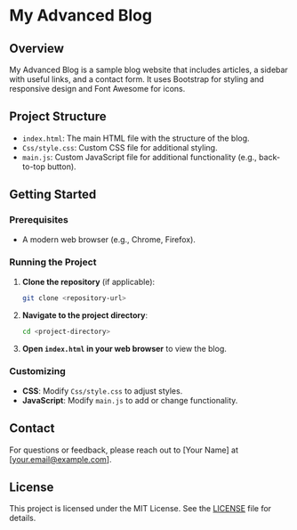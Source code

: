 # My Advanced Blog

## Overview
My Advanced Blog is a sample blog website that includes articles, a sidebar with useful links, and a contact form. It uses Bootstrap for styling and responsive design and Font Awesome for icons.

## Project Structure
- `index.html`: The main HTML file with the structure of the blog.
- `Css/style.css`: Custom CSS file for additional styling.
- `main.js`: Custom JavaScript file for additional functionality (e.g., back-to-top button).


## Getting Started

### Prerequisites
- A modern web browser (e.g., Chrome, Firefox).

### Running the Project
1. **Clone the repository** (if applicable):
    ```sh
    git clone <repository-url>
    ```

2. **Navigate to the project directory**:
    ```sh
    cd <project-directory>
    ```

3. **Open `index.html` in your web browser** to view the blog.

### Customizing
- **CSS**: Modify `Css/style.css` to adjust styles.
- **JavaScript**: Modify `main.js` to add or change functionality.

## Contact
For questions or feedback, please reach out to [Your Name] at [your.email@example.com].

## License
This project is licensed under the MIT License. See the [LICENSE](LICENSE) file for details.
